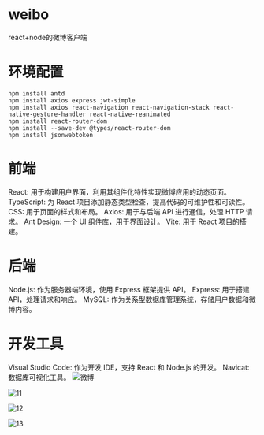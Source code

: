 # weibo
react+node的微博客户端

# 环境配置

```
npm install antd
npm install axios express jwt-simple
npm install axios react-navigation react-navigation-stack react-native-gesture-handler react-native-reanimated
npm install react-router-dom
npm install --save-dev @types/react-router-dom
npm install jsonwebtoken
```

# 前端
React: 用于构建用户界面，利用其组件化特性实现微博应用的动态页面。
TypeScript: 为 React 项目添加静态类型检查，提高代码的可维护性和可读性。
CSS: 用于页面的样式和布局。
Axios: 用于与后端 API 进行通信，处理 HTTP 请求。
Ant Design: 一个 UI 组件库，用于界面设计。
Vite: 用于 React 项目的搭建。

# 后端
Node.js: 作为服务器端环境，使用 Express 框架提供 API。
Express: 用于搭建 API，处理请求和响应。
MySQL: 作为关系型数据库管理系统，存储用户数据和微博内容。

# 开发工具
Visual Studio Code: 作为开发 IDE，支持 React 和 Node.js 的开发。
Navicat: 数据库可视化工具。
![微博](https://github.com/user-attachments/assets/0993acb2-fee6-4f1f-a955-db865bc6c5b8)

![11](https://github.com/user-attachments/assets/d8d3dfca-488b-4e1c-9242-5de430167c20)

![12](https://github.com/user-attachments/assets/7c0067ed-a567-4ed3-856d-2a18f5d6c249)

![13](https://github.com/user-attachments/assets/d0ce9ec9-5ed0-4db7-b840-b3608325d68a)

